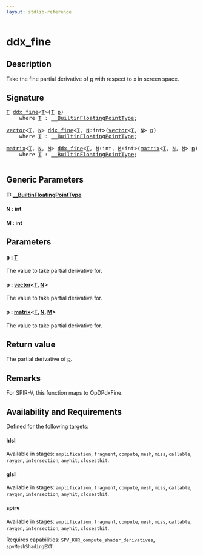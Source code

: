 ```yaml
---
layout: stdlib-reference
---
```


# ddx\_fine

## Description

Take the fine partial derivative of <span class='code'><a href="ddx_fine.md#decl-p" class="code_param">p</a></span> with respect to x in screen space.



## Signature 

<pre>
<a href="ddx_fine.md#typeparam-T" class="code_type">T</a> <a href="ddx_fine.md">ddx_fine</a>&lt;<a href="ddx_fine.md#typeparam-T" class="code_type">T</a>&gt;(<a href="ddx_fine.md#typeparam-T" class="code_type">T</a> <a href="ddx_fine.md#decl-p" class="code_param">p</a>)
    <span class='code_keyword'>where</span> <a href="ddx_fine.md#typeparam-T" class="code_type">T</a> : <a href="../interfaces/0_builtinfloatingpointtype-029hm/index.md" class="code_type">__BuiltinFloatingPointType</a>;

<a href="../types/vector/index.md" class="code_type">vector</a>&lt;<a href="ddx_fine.md#typeparam-T" class="code_type">T</a>, <a href="ddx_fine.md#decl-N" class="code_var">N</a>&gt; <a href="ddx_fine.md">ddx_fine</a>&lt;<a href="ddx_fine.md#typeparam-T" class="code_type">T</a>, <a href="ddx_fine.md#decl-N" class="code_var">N</a>:<span class="code_keyword">int</span>&gt;(<a href="../types/vector/index.md" class="code_type">vector</a>&lt;<a href="ddx_fine.md#typeparam-T" class="code_type">T</a>, <a href="ddx_fine.md#decl-N" class="code_var">N</a>&gt; <a href="ddx_fine.md#decl-p" class="code_param">p</a>)
    <span class='code_keyword'>where</span> <a href="ddx_fine.md#typeparam-T" class="code_type">T</a> : <a href="../interfaces/0_builtinfloatingpointtype-029hm/index.md" class="code_type">__BuiltinFloatingPointType</a>;

<a href="../types/matrix/index.md" class="code_type">matrix</a>&lt;<a href="ddx_fine.md#typeparam-T" class="code_type">T</a>, <a href="ddx_fine.md#decl-N" class="code_var">N</a>, <a href="ddx_fine.md#decl-M" class="code_var">M</a>&gt; <a href="ddx_fine.md">ddx_fine</a>&lt;<a href="ddx_fine.md#typeparam-T" class="code_type">T</a>, <a href="ddx_fine.md#decl-N" class="code_var">N</a>:<span class="code_keyword">int</span>, <a href="ddx_fine.md#decl-M" class="code_var">M</a>:<span class="code_keyword">int</span>&gt;(<a href="../types/matrix/index.md" class="code_type">matrix</a>&lt;<a href="ddx_fine.md#typeparam-T" class="code_type">T</a>, <a href="ddx_fine.md#decl-N" class="code_var">N</a>, <a href="ddx_fine.md#decl-M" class="code_var">M</a>&gt; <a href="ddx_fine.md#decl-p" class="code_param">p</a>)
    <span class='code_keyword'>where</span> <a href="ddx_fine.md#typeparam-T" class="code_type">T</a> : <a href="../interfaces/0_builtinfloatingpointtype-029hm/index.md" class="code_type">__BuiltinFloatingPointType</a>;

</pre>

## Generic Parameters

####  <a id="typeparam-T"></a>T: [\_\_BuiltinFloatingPointType](../interfaces/0_builtinfloatingpointtype-029hm/index.md)
####  <a id="decl-N"></a>N  : int
####  <a id="decl-M"></a>M  : int

## Parameters

####  <a id="decl-p"></a>p  : [T](ddx_fine.md#typeparam-T)
The value to take partial derivative for.

####  <a id="decl-p"></a>p  : [vector](../types/vector/index.md)\<[T](../types/vector/index.md#typeparam-T), [N](../types/vector/index.md#decl-N)\>
The value to take partial derivative for.

####  <a id="decl-p"></a>p  : [matrix](../types/matrix/index.md)\<[T](../types/matrix/t-0.md), [N](../types/matrix/index.md#decl-N), [M](../types/matrix/index.md#decl-M)\>
The value to take partial derivative for.


## Return value
The partial derivative of <span class='code'><a href="ddx_fine.md#decl-p" class="code_param">p</a></span>.

## Remarks
For SPIR-V, this function maps to <span class='code'>OpDPdxFine</span>.


## Availability and Requirements

Defined for the following targets:

#### hlsl
Available in stages: `amplification`, `fragment`, `compute`, `mesh`, `miss`, `callable`, `raygen`, `intersection`, `anyhit`, `closesthit`.

#### glsl
Available in stages: `amplification`, `fragment`, `compute`, `mesh`, `miss`, `callable`, `raygen`, `intersection`, `anyhit`, `closesthit`.

#### spirv
Available in stages: `amplification`, `fragment`, `compute`, `mesh`, `miss`, `callable`, `raygen`, `intersection`, `anyhit`, `closesthit`.

Requires capabilities: `SPV_KHR_compute_shader_derivatives`, `spvMeshShadingEXT`.



<script>
// Fix .md links to .html when on ReadTheDocs
if (window.location.hostname.includes('readthedocs') || 
    window.location.hostname.includes('rtfd.io')) {
  document.addEventListener('DOMContentLoaded', function() {
    const links = document.querySelectorAll('a');
    links.forEach(link => {
      const href = link.getAttribute('href');
      if (href && href.includes('.md')) {
        // This regex will handle .md links with or without fragment identifiers or query parameters
        link.href = link.href.replace(/(.+)\.md(#[^?]*)?(\?.*)?$/, '$1.html$2$3');
      }
    });
  });
}
</script>
